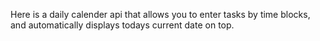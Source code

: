 Here is a daily calender api that allows you to enter tasks by time blocks, and automatically displays todays current date on top.